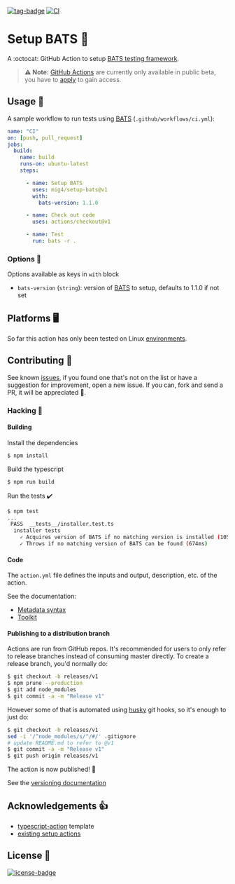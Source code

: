 [![tag-badge][]]() [![CI][ci-badge]][ci-target]

# Setup BATS 🦇

A :octocat: GitHub Action to setup [BATS testing framework][bats].

> **:warning: Note:** [GitHub Actions](https://github.com/features/actions) are currently only available in public beta, you have to [apply](https://github.com/features/actions/signup/) to gain access.

## Usage 🚀

A sample workflow to run tests using [BATS][] (`.github/workflows/ci.yml`):

``` yaml
name: "CI"
on: [push, pull_request]
jobs:
  build:
    name: build
    runs-on: ubuntu-latest
    steps:

      - name: Setup BATS
        uses: mig4/setup-bats@v1
        with:
          bats-version: 1.1.0

      - name: Check out code
        uses: actions/checkout@v1

      - name: Test
        run: bats -r .
```

### Options 🎨

Options available as keys in `with` block

- `bats-version` (`string`): version of [BATS][] to setup, defaults to 1.1.0 if
  not set

## Platforms 🖥

So far this action has only been tested on Linux [environments](https://help.github.com/en/articles/virtual-environments-for-github-actions#supported-virtual-environments-and-hardware-resources).

## Contributing 🤝

See known [issues](https://github.com/mig4/setup-bats/issues), if you found
one that's not on the list or have a suggestion for improvement, open a new
issue. If you can, fork and send a PR, it will be appreciated 💖.

### Hacking 🧰

#### Building

Install the dependencies  

``` bash
$ npm install
```

Build the typescript

```bash
$ npm run build
```

Run the tests :heavy_check_mark:  

```bash
$ npm test
...
 PASS  __tests__/installer.test.ts
  installer tests
    ✓ Acquires version of BATS if no matching version is installed (1051ms)
    ✓ Throws if no matching version of BATS can be found (674ms)
```

#### Code

The `action.yml` file defines the inputs and output, description, etc. of the
action.

See the documentation:

- [Metadata syntax](https://help.github.com/en/articles/metadata-syntax-for-github-actions)
- [Toolkit](https://github.com/actions/toolkit/blob/master/README.md#packages)

#### Publishing to a distribution branch

Actions are run from GitHub repos. It's recommended for users to only refer to
release branches instead of consuming master directly. To create a release
branch, you'd normally do:

``` bash
$ git checkout -b releases/v1
$ npm prune --production
$ git add node_modules
$ git commit -a -m "Release v1"
```

However some of that is automated using [husky](https://github.com/typicode/husky)
git hooks, so it's enough to just do:

``` bash
$ git checkout -b releases/v1
sed -i '/^node_modules/s/^/#/' .gitignore
# update README.md to refer to @v1
$ git commit -a -m "Release v1"
$ git push origin releases/v1
```

The action is now published! :rocket: 

See the [versioning documentation](https://github.com/actions/toolkit/blob/master/docs/action-versioning.md)

## Acknowledgements 👍

* [typescript-action](https://github.com/actions/typescript-action) template
* [existing setup actions](https://github.com/actions?utf8=%E2%9C%93&q=setup&type=&language=)

## License 📝

[![license-badge][]](LICENSE)


[tag-badge]: https://img.shields.io/github/v/tag/mig4/setup-bats
[ci-badge]: https://github.com/mig4/setup-bats/workflows/CI/badge.svg
[ci-target]: https://github.com/mig4/setup-bats/actions?workflow=CI
[bats]: https://github.com/bats-core/bats-core
[license-badge]: https://img.shields.io/github/license/mig4/setup-bats?style=for-the-badge
